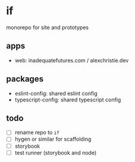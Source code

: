 # if

monorepo for site and prototypes

## apps

- web: inadequatefutures.com / alexchristie.dev

## packages

- eslint-config: shared eslint config
- typescript-config: shared typescript config

## todo

- [ ] rename repo to `if`
- [ ] hygen or similar for scaffolding
- [ ] storybook
- [ ] test runner (storybook and node)
